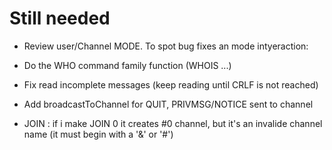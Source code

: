 # Still needed
  - Review user/Channel MODE. To spot bug fixes an mode intyeraction:
  - Do the WHO command family function (WHOIS ...)
  - Fix read incomplete messages (keep reading until CRLF is not reached)
  - Add broadcastToChannel for QUIT, PRIVMSG/NOTICE sent to channel

  - JOIN : if i make JOIN 0 it creates #0 channel, but it's an invalide channel name (it must begin with a '&' or '#')

